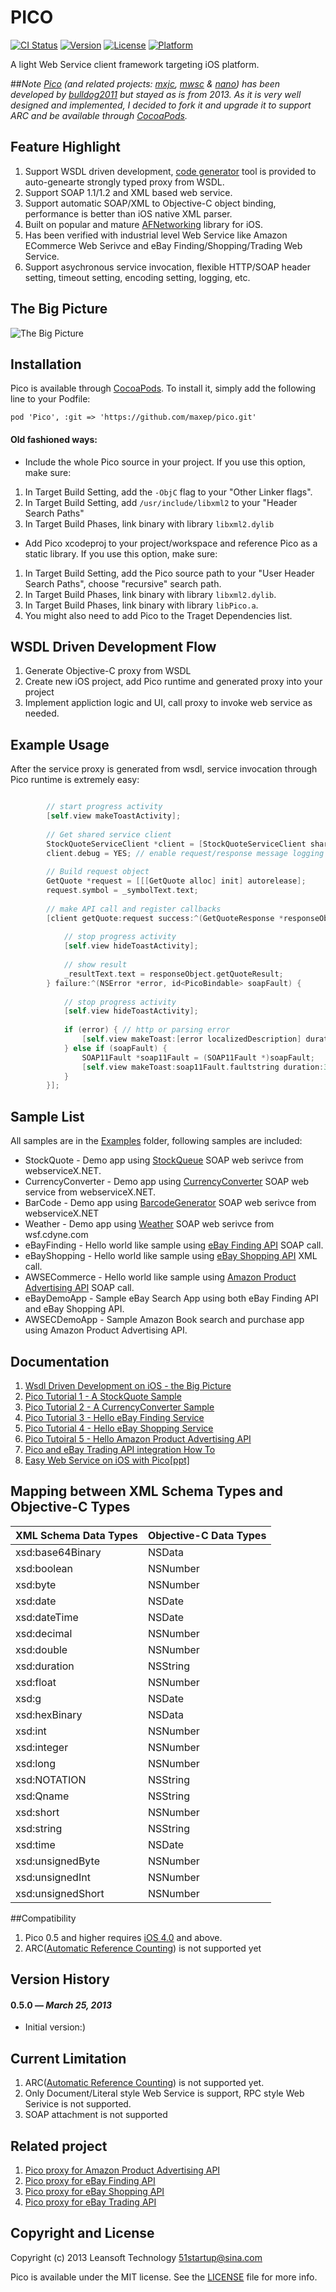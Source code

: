 # PICO

[![CI Status](http://img.shields.io/travis/maxep/pico.svg?style=flat)](https://travis-ci.org/maxep/pico)
[![Version](https://img.shields.io/cocoapods/v/pico.svg?style=flat)](http://cocoadocs.org/docsets/pico)
[![License](https://img.shields.io/cocoapods/l/pico.svg?style=flat)](http://cocoadocs.org/docsets/pico)
[![Platform](https://img.shields.io/cocoapods/p/pico.svg?style=flat)](http://cocoadocs.org/docsets/pico)

A light Web Service client framework targeting iOS platform.

##_Note_
_[Pico](https://github.com/bulldog2011/pico) (and related projects: [mxjc](https://github.com/maxep/mxjc), [mwsc](https://github.com/maxep/mwsc) & [nano](https://github.com/maxep/nano)) has been developed by [bulldog2011](http://bulldog2011.github.com) but stayed as is from 2013. As it is very well designed and implemented, I decided to fork it and upgrade it to support ARC and be available through [CocoaPods](https://cocoapods.org/)._

## Feature Highlight

1. Support WSDL driven development, [code generator](https://github.com/pico/mwsc) tool is provided to auto-genearte strongly typed proxy from WSDL. 
2. Support SOAP 1.1/1.2 and XML based web service. 
3. Support automatic SOAP/XML to Objective-C object binding, performance is better than iOS native XML parser.
4. Built on popular and mature [AFNetworking](https://github.com/AFNetworking/AFNetworking) library for iOS.
5. Has been verified with industrial level Web Service like Amazon ECommerce Web Serivce and eBay Finding/Shopping/Trading Web Service. 
6. Support asychronous service invocation, flexible HTTP/SOAP header setting, timeout setting, encoding setting, logging, etc.

## The Big Picture
![The Big Picture](docsrc/big_picture.png)

## Installation

Pico is available through [CocoaPods](http://cocoapods.org). To install
it, simply add the following line to your Podfile:

```
pod 'Pico', :git => 'https://github.com/maxep/pico.git'
````

#### Old fashioned ways:

+ Include the whole Pico source in your project. If you use this option, make sure:   

1. In Target Build Setting, add the `-ObjC` flag to your "Other Linker flags".
2. In Target Build Setting, add `/usr/include/libxml2` to your "Header Search Paths"
3. In Target Build Phases, link binary with library `libxml2.dylib`

+ Add Pico xcodeproj to your project/workspace and reference Pico as a static library. If you use this option, make sure:   

1. In Target Build Setting, add the Pico source path to your "User Header Search Paths", choose "recursive" search path.
2. In Target Build Phases, link binary with library `libxml2.dylib`.
3. In Target Build Phases, link binary with library `libPico.a`.
4. You might also need to add Pico to the Traget Dependencies list.

## WSDL Driven Development Flow
1. Generate Objective-C proxy from WSDL
2. Create new iOS project, add Pico runtime and generated proxy into your project
4. Implement appliction logic and UI, call proxy to invoke web service as needed.

## Example Usage
After the service proxy is generated from wsdl, service invocation through Pico runtime is extremely easy:

``` objective-c

        // start progress activity
        [self.view makeToastActivity];
        
        // Get shared service client
        StockQuoteServiceClient *client = [StockQuoteServiceClient sharedClient];
        client.debug = YES; // enable request/response message logging
        
        // Build request object
        GetQuote *request = [[[GetQuote alloc] init] autorelease];
        request.symbol = _symbolText.text;
        
        // make API call and register callbacks
        [client getQuote:request success:^(GetQuoteResponse *responseObject) {
            
            // stop progress activity
            [self.view hideToastActivity];
            
            // show result
            _resultText.text = responseObject.getQuoteResult;
        } failure:^(NSError *error, id<PicoBindable> soapFault) {
            
            // stop progress activity
            [self.view hideToastActivity];
            
            if (error) { // http or parsing error
                [self.view makeToast:[error localizedDescription] duration:3.0 position:@"center" title:@"Error"];
            } else if (soapFault) {
                SOAP11Fault *soap11Fault = (SOAP11Fault *)soapFault;
                [self.view makeToast:soap11Fault.faultstring duration:3.0 position:@"center" title:@"SOAP Fault"];
            }
        }];
```

## Sample List
All samples are in the [Examples](https://github.com/maxep/pico/master/Examples) folder, following samples are included:

* StockQuote - Demo app using [StockQueue](http://www.webservicex.net/ws/WSDetails.aspx?CATID=2&WSID=9) SOAP web serivce from webserviceX.NET.
* CurrencyConverter - Demo app using [CurrencyConverter](http://www.webservicex.net/ws/WSDetails.aspx?CATID=2&WSID=10) SOAP web service from webserviceX.NET.
* BarCode - Demo app using [BarcodeGenerator](http://www.webservicex.net/ws/WSDetails.aspx?CATID=8&WSID=76) SOAP web serivce from webserviceX.NET
* Weather - Demo app using [Weather](http://wsf.cdyne.com/WeatherWS/Weather.asmx) SOAP web serivce from wsf.cdyne.com
* eBayFinding - Hello world like sample using [eBay Finding API](https://www.x.com/developers/ebay/products/finding-api) SOAP call.
* eBayShopping - Hello world like sample using [eBay Shopping API](https://www.x.com/developers/ebay/products/shopping-api) XML call.
* AWSECommerce - Hello world like sample using [Amazon Product Advertising API](https://affiliate-program.amazon.com/gp/advertising/api/detail/main.html) SOAP call.
* eBayDemoApp - Sample eBay Search App using both eBay Finding API and eBay Shopping API.
* AWSECDemoApp - Sample Amazon Book search and purchase app using Amazon Product Advertising API.

## Documentation
1. [Wsdl Driven Development on iOS - the Big Picture](http://bulldog2011.github.com/blog/2013/03/25/wsdl-driven-development-on-ios-the-big-picture/)
2. [Pico Tutorial 1 - A StockQuote Sample](http://bulldog2011.github.com/blog/2013/03/27/pico-tutorial-a-stockquote-sample/)
3. [Pico Tutorial 2 - A CurrencyConverter Sample](http://bulldog2011.github.com/blog/2013/03/28/pico-tutorial-2-a-currency-converter-sample/)
4. [Pico Tutorial 3 - Hello eBay Finding Service](http://bulldog2011.github.com/blog/2013/03/29/pico-tutorial-3-hello-ebay-finding/)
5. [Pico Tutorial 4 - Hello eBay Shopping Service](http://bulldog2011.github.com/blog/2013/03/30/pico-tutorial-4-hello-ebay-shopping/)
6. [Pico Tutoiral 5 - Hello Amazon Product Advertising API](http://bulldog2011.github.com/blog/2013/03/31/pico-tutoiral-5-hello-amazon-product-advertising-api/)
7. [Pico and eBay Trading API integration How To](http://bulldog2011.github.com/blog/2013/04/01/pico-and-ebay-trading-api-integration-how-to/)
8. [Easy Web Service on iOS with Pico[ppt]](http://www.slideshare.net/yang75108/easy-web-serivce-on-ios-with-pico)

## Mapping between XML Schema Types and Objective-C Types 

|       XML Schema Data Types   |       Objective-C Data Types  |
|-------------------------------|-------------------------------|
|       xsd:base64Binary        |       NSData                  |
|       xsd:boolean             |       NSNumber                |
|       xsd:byte                |       NSNumber                |
|       xsd:date                |       NSDate                  |
|       xsd:dateTime            |       NSDate                  |
|       xsd:decimal             |       NSNumber                |
|       xsd:double              |       NSNumber                |
|       xsd:duration            |       NSString                |
|       xsd:float               |       NSNumber                |
|       xsd:g                   |       NSDate                  |
|       xsd:hexBinary           |       NSData                  |
|       xsd:int                 |       NSNumber                |
|       xsd:integer             |       NSNumber                |
|       xsd:long                |       NSNumber                |
|       xsd:NOTATION            |       NSString                |
|       xsd:Qname               |       NSString                |
|       xsd:short               |       NSNumber                |
|       xsd:string              |       NSString                |
|       xsd:time                |       NSDate                  |
|       xsd:unsignedByte	|       NSNumber                |
|       xsd:unsignedInt         |       NSNumber                |
|       xsd:unsignedShort       |       NSNumber                |

##Compatibility

1. Pico 0.5 and higher requires [iOS 4.0](http://developer.apple.com/library/ios/#releasenotes/General/WhatsNewIniOS/Articles/iPhoneOS4.html) and above.  
2. ARC([Automatic Reference Counting](http://en.wikipedia.org/wiki/Automatic_Reference_Counting)) is not supported yet

## Version History

#### 0.5.0 — *March 25, 2013*

  * Initial version:)
  
## Current Limitation
1. ARC([Automatic Reference Counting](http://en.wikipedia.org/wiki/Automatic_Reference_Counting)) is not supported yet.
2. Only Document/Literal style Web Service is support, RPC style Web Serivice is not supported.
3. SOAP attachment is not supported

## Related project
1. [Pico proxy for Amazon Product Advertising API](https://github.com/bulldog2011/PicoAWSECommerceServiceClient)
2. [Pico proxy for eBay Finding API](https://github.com/bulldog2011/PicoEBayFindingClient)
3. [Pico proxy for eBay Shopping API](https://github.com/bulldog2011/PicoEBayShoppingClient)
4. [Pico proxy for eBay Trading API](https://github.com/bulldog2011/PicoEBayTradingClient)

## Copyright and License

Copyright (c) 2013 Leansoft Technology <51startup@sina.com>

Pico is available under the MIT license. See the [LICENSE](LICENSE) file for more info. 
